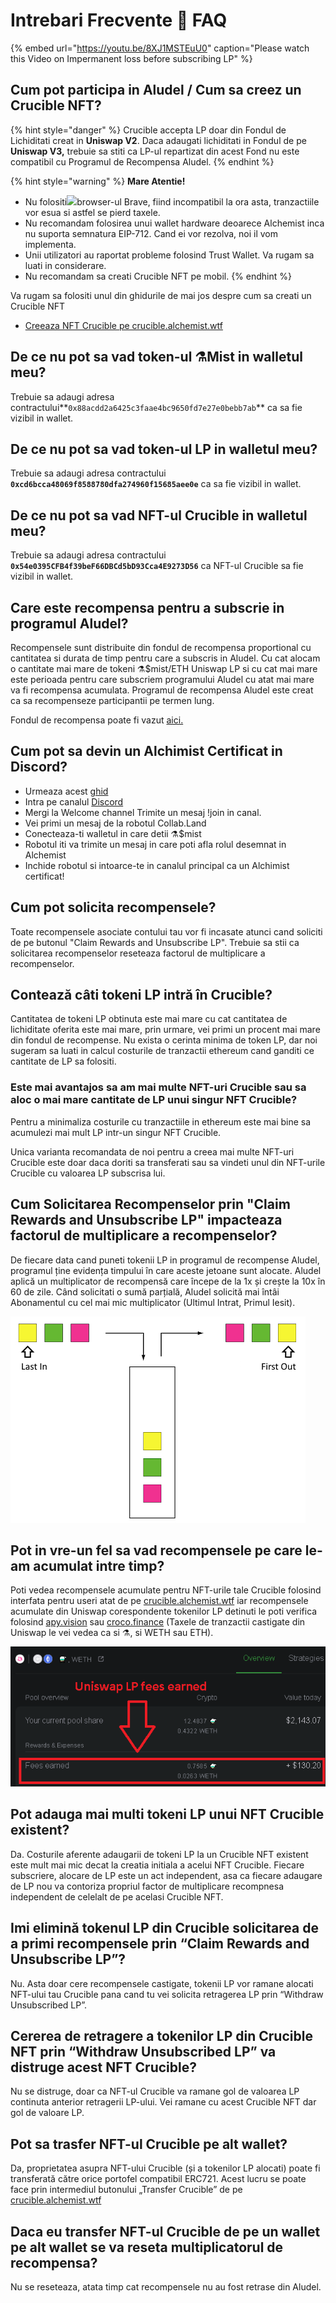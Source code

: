 # Intrebari Frecvente 📖 FAQ



{% embed url="https://youtu.be/8XJ1MSTEuU0" caption="Please watch this Video on Impermanent loss before subscribing LP" %}

## **Cum pot participa in Aludel / Cum sa creez un Crucible NFT?**

{% hint style="danger" %}
Crucible accepta LP doar din Fondul de Lichiditati creat in **Uniswap V2**. Daca adaugati lichiditati in Fondul de pe **Uniswap V3,** trebuie sa stiti ca LP-ul repartizat din acest Fond nu este compatibil cu Programul de Recompensa Aludel.
{% endhint %}

{% hint style="warning" %}
**Mare Atentie!**

* Nu folositi![](../.gitbook/assets/brave.png)browser-ul Brave, fiind incompatibil la ora asta, tranzactiile vor esua si astfel se pierd taxele.
* Nu recomandam folosirea unui wallet hardware deoarece Alchemist inca nu suporta semnatura EIP-712. Cand ei vor rezolva, noi il vom implementa.
* Unii utilizatori au raportat probleme folosind Trust Wallet. Va rugam sa luati in considerare.
* Nu recomandam sa creati Crucible NFT pe mobil.
{% endhint %}

Va rugam sa folositi unul din ghidurile de mai jos despre cum sa creati un Crucible NFT

* [Creeaza NFT Crucible pe crucible.alchemist.wtf](guides-crucible.alchemist.wtf/)

## **De ce nu pot sa vad token-ul ⚗️Mist in walletul meu?** 

Trebuie sa adaugi adresa contractului**`0x88acdd2a6425c3faae4bc9650fd7e27e0bebb7ab`** ca sa fie vizibil in wallet.

## **De ce nu pot sa vad token-ul LP in walletul meu?**

Trebuie sa adaugi adresa contractului **`0xcd6bcca48069f8588780dfa274960f15685aee0e`** ca sa fie vizibil in wallet.

## **De ce nu pot sa vad NFT-ul Crucible in walletul meu?**

Trebuie sa adaugi adresa contractului  **`0x54e0395CFB4f39beF66DBCd5bD93Cca4E9273D56`** ca NFT-ul Crucible sa fie vizibil in wallet.

## **Care este recompensa pentru a subscrie in programul Aludel?**

Recompensele sunt distribuite din fondul de recompensa proportional cu cantitatea si durata de timp pentru care a subscris in Aludel. Cu cat alocam o cantitate mai mare de tokeni ⚗️$mist/ETH Uniswap LP si cu cat mai mare este perioada pentru care subscriem programului Aludel cu atat mai mare va fi recompensa acumulata. Programul de recompensa Aludel este creat ca sa recompenseze participantii pe termen lung.

Fondul de recompensa poate fi vazut [aici.](https://etherscan.io/address/0x04108d6e9a51bec5170f8fd953a156cf754ba541)

## **Cum pot sa devin un Alchimist Certificat in Discord?**

* Urmeaza acest [ghid](how-to-become-a-certified-alchemist-on-discord.md)
* Intra pe canalul [Discord](https://discord.com/invite/qWQQMMKjKe)
* Mergi la Welcome channel Trimite un mesaj !join in canal.
* Vei primi un mesaj de la robotul Collab.Land
* Conecteaza-ti walletul in care detii ⚗️$mist
* Robotul iti va trimite un mesaj in care poti afla rolul desemnat in Alchemist 
* Inchide robotul si intoarce-te in canalul principal ca un Alchimist certificat!

## **Cum pot solicita recompensele?**

Toate recompensele asociate contului tau vor fi incasate atunci cand soliciti de pe butonul "Claim Rewards and Unsubscribe LP". Trebuie sa stii ca solicitarea recompenselor reseteaza factorul de multiplicare a recompenselor. 

## Contează câti tokeni LP intră în **Crucible?**

Cantitatea de tokeni LP obtinuta este mai mare cu cat cantitatea de lichiditate oferita este mai mare, prin urmare, vei primi un procent mai mare din fondul de recompense. Nu exista o cerinta minima de token LP, dar noi sugeram sa luati in calcul costurile de tranzactii ethereum cand ganditi ce cantitate de LP sa folositi.

### **Este mai avantajos sa am mai multe NFT-uri Crucible sau sa aloc o mai mare cantitate de LP unui singur NFT Crucible?**

Pentru a minimaliza costurile cu tranzactiile in ethereum este mai bine sa acumulezi mai mult LP intr-un singur NFT Crucible.

Unica varianta recomandata de noi pentru a creea mai multe NFT-uri Crucible este doar daca doriti sa transferati sau sa vindeti unul din NFT-urile Crucible cu valoarea LP subscrisa lui.

## **Cum Solicitarea Recompenselor prin "Claim Rewards and Unsubscribe LP" impacteaza factorul de multiplicare a recompenselor?**

De fiecare data cand puneti tokenii LP in programul de recompense Aludel, programul ține evidența timpului în care aceste jetoane sunt alocate. Aludel aplică un multiplicator de recompensă care începe de la 1x și crește la 10x în 60 de zile. Când solicitati o sumă parțială, Aludel solicită mai întâi Abonamentul cu cel mai mic multiplicator \(Ultimul Intrat, Primul Iesit\).

![](../.gitbook/assets/untitled%20%281%29.png)

## **Pot in vre-un fel sa vad recompensele pe care le-am acumulat intre timp?**

Poti vedea recompensele acumulate pentru NFT-urile tale Crucible folosind interfata pentru useri atat de pe [crucible.alchemist.wtf](https://crucible.alchemist.wtf/) iar recompensele acumulate din Uniswap corespondente tokenilor LP detinuti le poti verifica folosind [apy.vision](https://apy.vision/) sau [croco.finance](https://croco.finance/) \(Taxele de tranzactii castigate din Uniswap le vei vedea ca si ⚗️, si WETH sau ETH\).

![croco.finance](../.gitbook/assets/untitled.png)

## **Pot adauga mai multi tokeni LP unui NFT Crucible existent?**

Da. Costurile aferente adaugarii de tokeni LP la un Crucible NFT existent este mult mai mic decat la creatia initiala a acelui NFT Crucible. Fiecare subscriere, alocare de LP este un act independent, asa ca fiecare adaugare de LP nou va contoriza propriul factor de multiplicare recompnesa independent de celelalt de pe acelasi Crucible NFT. 

## Imi elimină tokenul LP din **Crucible solicitarea  de a primi recompensele prin “Claim Rewards and Unsubscribe LP”?**

Nu. Asta doar cere recompensele castigate, tokenii LP vor ramane alocati NFT-ului tau Crucible pana cand tu vei solicita retragerea LP prin “Withdraw Unsubscribed LP”.

## **Cererea de retragere a tokenilor LP din Crucible NFT prin “Withdraw Unsubscribed LP” va distruge acest NFT Crucible?**

Nu se distruge, doar ca NFT-ul Crucible va ramane gol de valoarea LP continuta anterior retragerii LP-ului. Vei ramane cu acest Crucible NFT dar gol de valoare LP. 

## **Pot sa trasfer NFT-ul Crucible pe alt wallet?**

Da, proprietatea asupra NFT-ului Crucible \(și a tokenilor LP alocati\) poate fi transferată către orice portofel compatibil ERC721. Acest lucru se poate face prin intermediul butonului „Transfer Crucible” de pe [crucible.alchemist.wtf](https://crucible.alchemist.wtf/)

## **Daca eu transfer NFT-ul Crucible de pe un wallet pe alt wallet se va reseta multiplicatorul de recompensa?**

Nu se reseteaza, atata timp cat recompensele nu au fost retrase din Aludel.

